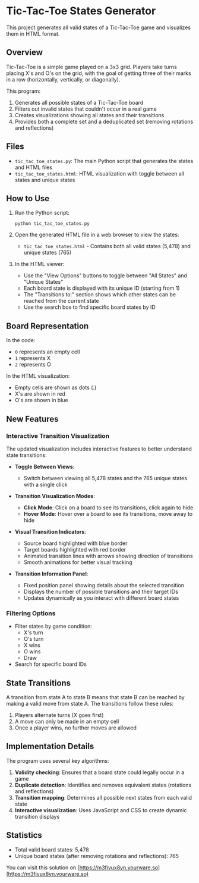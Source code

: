 # Tic-Tac-Toe States Generator

This project generates all valid states of a Tic-Tac-Toe game and visualizes them in HTML format.

## Overview

Tic-Tac-Toe is a simple game played on a 3x3 grid. Players take turns placing X's and O's on the grid, with the goal of getting three of their marks in a row (horizontally, vertically, or diagonally).

This program:
1. Generates all possible states of a Tic-Tac-Toe board
2. Filters out invalid states that couldn't occur in a real game
3. Creates visualizations showing all states and their transitions
4. Provides both a complete set and a deduplicated set (removing rotations and reflections)

## Files

- `tic_tac_toe_states.py`: The main Python script that generates the states and HTML files
- `tic_tac_toe_states.html`: HTML visualization with toggle between all states and unique states

## How to Use

1. Run the Python script:
   ```
   python tic_tac_toe_states.py
   ```

2. Open the generated HTML file in a web browser to view the states:
   - `tic_tac_toe_states.html` - Contains both all valid states (5,478) and unique states (765)

3. In the HTML viewer:
   - Use the "View Options" buttons to toggle between "All States" and "Unique States"
   - Each board state is displayed with its unique ID (starting from 1)
   - The "Transitions to:" section shows which other states can be reached from the current state
   - Use the search box to find specific board states by ID

## Board Representation

In the code:
- `0` represents an empty cell
- `1` represents X
- `2` represents O

In the HTML visualization:
- Empty cells are shown as dots (.)
- X's are shown in red
- O's are shown in blue

## New Features

### Interactive Transition Visualization

The updated visualization includes interactive features to better understand state transitions:

- **Toggle Between Views**:
  - Switch between viewing all 5,478 states and the 765 unique states with a single click

- **Transition Visualization Modes**:
  - **Click Mode**: Click on a board to see its transitions, click again to hide
  - **Hover Mode**: Hover over a board to see its transitions, move away to hide

- **Visual Transition Indicators**:
  - Source board highlighted with blue border
  - Target boards highlighted with red border
  - Animated transition lines with arrows showing direction of transitions
  - Smooth animations for better visual tracking

- **Transition Information Panel**:
  - Fixed position panel showing details about the selected transition
  - Displays the number of possible transitions and their target IDs
  - Updates dynamically as you interact with different board states

### Filtering Options

- Filter states by game condition:
  - X's turn
  - O's turn
  - X wins
  - O wins
  - Draw
- Search for specific board IDs

## State Transitions

A transition from state A to state B means that state B can be reached by making a valid move from state A. The transitions follow these rules:

1. Players alternate turns (X goes first)
2. A move can only be made in an empty cell
3. Once a player wins, no further moves are allowed

## Implementation Details

The program uses several key algorithms:

1. **Validity checking**: Ensures that a board state could legally occur in a game
2. **Duplicate detection**: Identifies and removes equivalent states (rotations and reflections)
3. **Transition mapping**: Determines all possible next states from each valid state
4. **Interactive visualization**: Uses JavaScript and CSS to create dynamic transition displays

## Statistics

- Total valid board states: 5,478
- Unique board states (after removing rotations and reflections): 765

You can visit this solution on [https://m3fivux8yn.yourware.so](https://m3fivux8yn.yourware.so)
